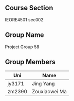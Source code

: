 ## Course Section
IEORE4501 sec002
## Group Name
Project Group 58
## Group Members
Uni | Name
------ | -------------
jy3171 | Jing Yang
zm2390 | Zouxiaowei Ma
